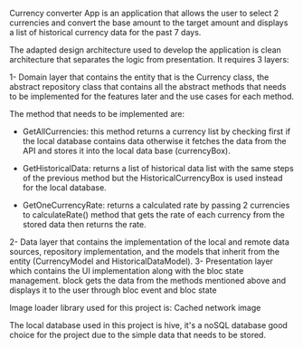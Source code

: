 Currency converter App is an application that allows the user to select 2 currencies and convert the base amount to the target amount and displays a list of historical currency data for the past 7 days.

The adapted design architecture used to develop the application is clean architecture that separates the logic from presentation. It requires 3 layers: 

1- Domain layer that contains the entity that is the Currency class, the abstract repository class that contains all the abstract methods that needs to be implemented for the features later and the use cases for each method.

The method that needs to be implemented are:

- GetAllCurrencies: this method returns a currency list by checking first if the local database contains data otherwise it fetches the data from the API and stores it into the local data base (currencyBox).

- GetHistoricalData: returns a list of historical data list with the same steps of the previous method but the HistoricalCurrencyBox is used instead for the local database.

- GetOneCurrencyRate: returns a calculated rate by passing 2 currencies to calculateRate() method that gets the rate of each currency from the stored data then returns the rate.

2- Data layer that contains the implementation of the local and remote data sources, repository implementation, and the models that inherit from the entity (CurrencyModel and HistoricalDataModel). 
3- Presentation layer which contains the UI implementation along with the bloc state management. block gets the data from the methods mentioned above and displays it to the user through bloc event and bloc state

Image loader library used for this project is: Cached network image

The local database used in this project is hive, it's a noSQL database good choice for the project due to the simple data that needs to be stored.
